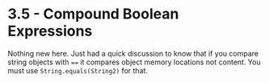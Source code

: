 # 3.5 - Compound Boolean Expressions

Nothing new here. Just had a quick discussion to know that if you compare string objects with `==` it compares object memory locations not content. You must use `String.equals(String2)` for that.
